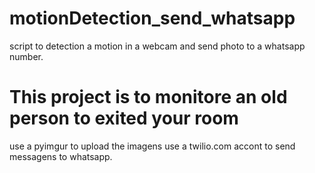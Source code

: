 # motionDetection_send_whatsapp
script to detection a motion in a webcam and send photo to a whatsapp number.

# This project is to monitore an old person to exited your room 
use a pyimgur to upload the imagens 
use a twilio.com accont to send messagens to whatsapp. 
